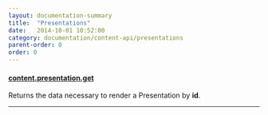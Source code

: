 ```yaml
---
layout: documentation-summary
title:  "Presentations"
date:   2014-10-01 10:52:00
category: documentation/content-api/presentations
parent-order: 0
order: 0
---
```


#### [content.presentation.get]({{site.absoluteurl}}documentation/content-api/presentations/content.presentation.get)

Returns the data necessary to render a Presentation by **id**.

***
